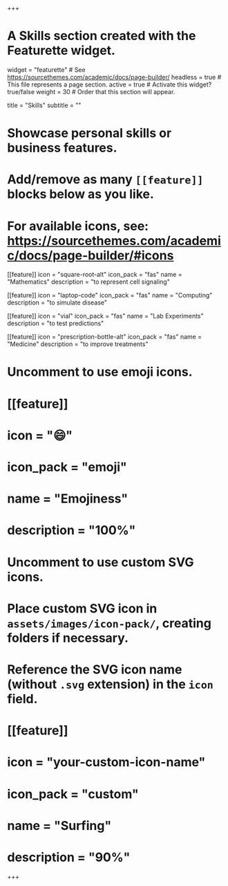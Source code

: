 +++
# A Skills section created with the Featurette widget.
widget = "featurette"  # See https://sourcethemes.com/academic/docs/page-builder/
headless = true  # This file represents a page section.
active = true  # Activate this widget? true/false
weight = 30  # Order that this section will appear.

title = "Skills"
subtitle = ""

# Showcase personal skills or business features.
# 
# Add/remove as many `[[feature]]` blocks below as you like.
# 
# For available icons, see: https://sourcethemes.com/academic/docs/page-builder/#icons

[[feature]]
  icon = "square-root-alt"
  icon_pack = "fas"
  name = "Mathematics"
  description = "to represent cell signaling"
  
[[feature]]
  icon = "laptop-code"
  icon_pack = "fas"
  name = "Computing"
  description = "to simulate disease"  

[[feature]]
  icon = "vial"
  icon_pack = "fas"
  name = "Lab Experiments"
  description = "to test predictions"  
  
[[feature]]
  icon = "prescription-bottle-alt"
  icon_pack = "fas"
  name = "Medicine"
  description = "to improve treatments"

# Uncomment to use emoji icons.
# [[feature]]
#  icon = ":smile:"
#  icon_pack = "emoji"
#  name = "Emojiness"
#  description = "100%"  

# Uncomment to use custom SVG icons.
# Place custom SVG icon in `assets/images/icon-pack/`, creating folders if necessary.
# Reference the SVG icon name (without `.svg` extension) in the `icon` field.
# [[feature]]
#  icon = "your-custom-icon-name"
#  icon_pack = "custom"
#  name = "Surfing"
#  description = "90%"

+++
